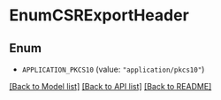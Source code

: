 # EnumCSRExportHeader

## Enum


* `APPLICATION_PKCS10` (value: `"application/pkcs10"`)


[[Back to Model list]](../README.md#documentation-for-models) [[Back to API list]](../README.md#documentation-for-api-endpoints) [[Back to README]](../README.md)


